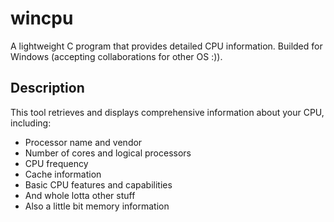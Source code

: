 # wincpu

A lightweight C program that provides detailed CPU information. Builded for Windows (accepting collaborations for other OS :)).

## Description

This tool retrieves and displays comprehensive information about your CPU, including:
- Processor name and vendor
- Number of cores and logical processors
- CPU frequency
- Cache information
- Basic CPU features and capabilities
- And whole lotta other stuff
- Also a little bit memory information